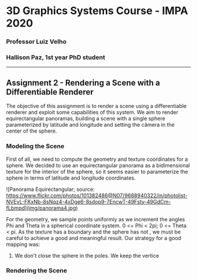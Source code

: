 # 3D Graphics Systems Course - IMPA 2020

### Professor Luiz Velho
### Hallison Paz, 1st year PhD student
---------

## Assignment 2 - Rendering a Scene with a Differentiable Renderer

The objective of this assignment is to render a scene using a differentiable renderer and exploit some capabilities of this system. We aim to render equirectangular panoramas, building a scene with a single sphere parameterized by latitude and longitude and setting the câmera in the center of the sphere.

### Modeling the Scene

First of all, we need to compute the geometry and texture coordinates for a sphere. We decided to use an equirectangular panorama as a bidimensional texture for the interior of the sphere, so it seems easier to parameterize the sphere in terms of latitude and longitude coordinates.

![Panorama Equirectangular; source: https://www.flickr.com/photos/101382486@N07/9688940322/in/photolist-NVEvL-FKxNb-8sNqz4-4xDge6-8sdop9-7EncwT-49Fsty-49GdCm-fLbmpd](img/panorama4.jpg)

For the geometry, we sample points uniformly as we increment the angles Phi and Theta in a spherical coordinate system. 0 <= Phi < 2pi; 0 <= Theta < pi. As the texture has a boundary and the sphere has not , we must be careful to achieve a good and meaningful result. Our strategy for a good mapping was:

1. We don't close the sphere in the poles. We keep the vertice


<script src="https://gist.github.com/hallpaz/1c218e01c893c120b61a661731234c30.js"></script>

### Rendering the Scene
<!--stackedit_data:
eyJoaXN0b3J5IjpbLTQ5NjQ2NzY0NCwtMTA2NTQyNjQ1MiwxMz
M1NTMwMTg0LC0xNzk2OTM4MTg5LDE3NTc0ODA1MzldfQ==
-->